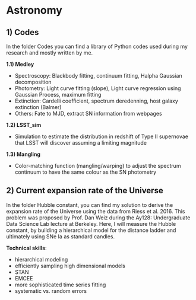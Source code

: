 # Astronomy

## 1) Codes  

In the folder Codes you can find a library of Python codes used during my research and
mostly written by me.

**1.1) Medley**

+ Spectroscopy: Blackbody fitting, continuum fitting, Halpha Gaussian decomposition  
+ Photometry: Light curve fitting (slope), Light curve regression using Gaussian Process, maximum fitting   
+ Extinction: Cardelli coefficient, spectrum deredenning, host galaxy extinction (Balmer)  
+ Others: Fate to MJD, extract SN information from webpages  

**1.2) LSST_sim**
+ Simulation to estimate the distribution in redshift of Type II supernovae that LSST will discover assuming a limiting magnitude  

**1.3) Mangling**
+ Color-matching function (mangling/warping) to adjust the spectrum continuum to have the same colour as the SN photometry  


## 2) Current expansion rate of the Universe  

In the folder Hubble constant, you can find my solution to derive the expansion rate of the Universe using the data from Riess et al. 2016. This problem was proposed by Prof. Dan Weiz during the Ay128: Undergraduate Data Science Lab lecture at Berkeley. Here, I will measure the Hubble constant, by building a hierarchical model for the distance ladder and ultimately using SNe Ia as standard candles.  


**Technical skills**: 

+ hierarchical modeling
+ efficiently sampling high dimensional models
+ STAN
+ EMCEE
+ more sophisticated time series fitting
+ systematic vs. random errors
